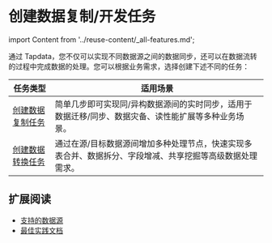 # 创建数据复制/开发任务
import Content from '../reuse-content/_all-features.md';

<Content />

通过 Tapdata，您不仅可以实现不同数据源之间的数据同步，还可以在数据流转的过程中完成数据的处理。您可以根据业务需求，选择创建下述不同的任务：

| 任务类型                                                     | 适用场景                                                     |
| ------------------------------------------------------------ | ------------------------------------------------------------ |
| [创建数据复制任务](../user-guide/copy-data/create-task.md) | 简单几步即可实现同/异构数据源间的实时同步，适用于数据迁移/同步、数据灾备、读性能扩展等多种业务场景。 |
| [创建数据转换任务](../user-guide/data-development/create-task.md) | 通过在源/目标数据源间增加多种处理节点，快速实现多表合并、数据拆分、字段增减、共享挖掘等高级数据处理需求。 |

## 扩展阅读

* [支持的数据源](../prerequisites/supported-databases.md)
* [最佳实践文档](../pipeline-tutorial/README.md)